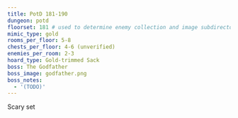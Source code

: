 ```yaml
---
title: PotD 181-190
dungeon: potd
floorset: 181 # used to determine enemy collection and image subdirectory
mimic_type: gold
rooms_per_floor: 5-8
chests_per_floor: 4-6 (unverified)
enemies_per_room: 2-3
hoard_type: Gold-trimmed Sack
boss: The Godfather
boss_image: godfather.png
boss_notes:
  - '(TODO)'
---
```


Scary set
